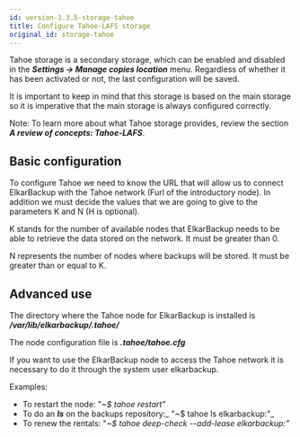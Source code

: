 ```yaml
---
id: version-1.3.5-storage-tahoe
title: Configure Tahoe-LAFS storage
original_id: storage-tahoe
---
```


Tahoe storage is a secondary storage, which can be enabled and disabled in the _**Settings → Manage copies location**_ menu. Regardless of whether it has been activated or not, the last configuration will be saved.

It is important to keep in mind that this storage is based on the main storage so it is imperative that the main storage is always configured correctly.

Note: To learn more about what Tahoe storage provides, review the section _**A review of concepts:  Tahoe-LAFS**_.

## Basic configuration

To configure Tahoe we need to know the URL that will allow us to connect ElkarBackup with the Tahoe network \(Furl of the introductory node\). In addition we must decide the values that we are going to give to the parameters K and N \(H is optional\).

K stands for the number of available nodes that ElkarBackup needs to be able to retrieve the data stored on the network. It must be greater than 0.

N represents the number of nodes where backups will be stored. It must be greater than or equal to K.

## Advanced use

The directory where the Tahoe node for ElkarBackup is installed is _**/var/lib/elkarbackup/.tahoe/**_

The node configuration file is _**.tahoe/tahoe.cfg**_

If you want to use the ElkarBackup node to access the Tahoe network it is necessary to do it through the system user elkarbackup.

Examples:

* To restart the node: "_~$ tahoe restart"_
* To do an _**ls**_ on the backups repository:_ "~$ tahoe ls elkarbackup:"_
* To renew the rentals: "_~$ tahoe deep-check --add-lease elkarbackup:"_





